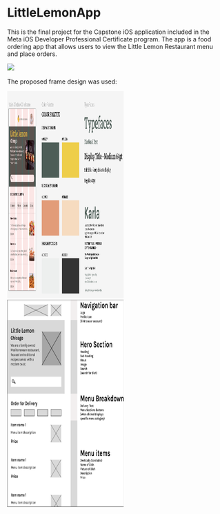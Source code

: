 # LittleLemonApp
This is the final project for the Capstone iOS application included in the Meta iOS Developer Professional Certificate program. The app is a food ordering app that allows users to view the Little Lemon Restaurant menu and place orders.


<img src="https://github.com/ListopadovArt/LittleLemonApp/blob/main/Documentation/Demo.gif?raw=true">



The proposed frame design was used:

<tr>

<td><img src="Documentation/Canvas_wireframe.png" width=270 height=480></td>
<td><img src="Documentation/wireframe.png" width=270 height=480></td>

</tr>
